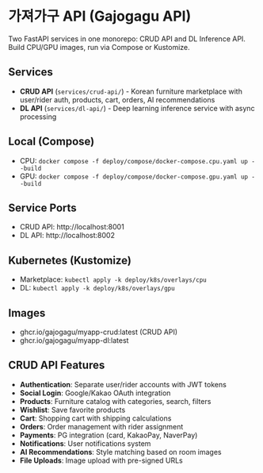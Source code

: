 # 가져가구 API (Gajogagu API)
Two FastAPI services in one monorepo: CRUD API and DL Inference API. Build CPU/GPU images, run via Compose or Kustomize.

## Services
- **CRUD API** (`services/crud-api/`) - Korean furniture marketplace with user/rider auth, products, cart, orders, AI recommendations
- **DL API** (`services/dl-api/`) - Deep learning inference service with async processing  

## Local (Compose)
- CPU: `docker compose -f deploy/compose/docker-compose.cpu.yaml up --build`
- GPU: `docker compose -f deploy/compose/docker-compose.gpu.yaml up --build`

## Service Ports
- CRUD API: http://localhost:8001
- DL API: http://localhost:8002  

## Kubernetes (Kustomize)
- Marketplace: `kubectl apply -k deploy/k8s/overlays/cpu`
- DL:   `kubectl apply -k deploy/k8s/overlays/gpu`

## Images
- ghcr.io/gajogagu/myapp-crud:latest (CRUD API)
- ghcr.io/gajogagu/myapp-dl:latest

## CRUD API Features
- **Authentication**: Separate user/rider accounts with JWT tokens
- **Social Login**: Google/Kakao OAuth integration
- **Products**: Furniture catalog with categories, search, filters
- **Wishlist**: Save favorite products
- **Cart**: Shopping cart with shipping calculations
- **Orders**: Order management with rider assignment
- **Payments**: PG integration (card, KakaoPay, NaverPay)
- **Notifications**: User notifications system
- **AI Recommendations**: Style matching based on room images
- **File Uploads**: Image upload with pre-signed URLs

